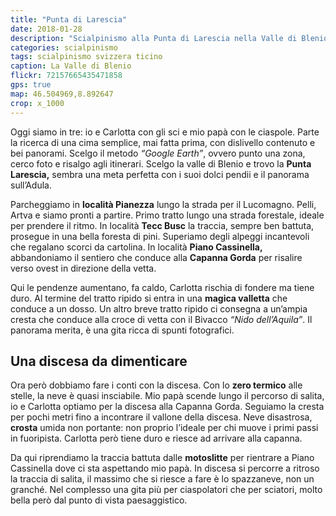 ```yaml
---
title: "Punta di Larescia"
date: 2018-01-28
description: "Scialpinismo alla Punta di Larescia nella Valle di Blenio con partenza dalla località Pianezza e rientro dalla Capanna Gorda"
categories: scialpinismo
tags: scialpinismo svizzera ticino
caption: La Valle di Blenio
flickr: 72157665435471858
gps: true
map: 46.504969,8.892647
crop: x_1000
---
```


Oggi siamo in tre: io e Carlotta con gli sci e mio papà con le ciaspole. Parte la ricerca di una cima semplice, mai fatta prima, con dislivello contenuto e bei panorami. Scelgo il metodo *“Google Earth”*, ovvero punto una zona, cerco foto e risalgo agli itinerari.
Scelgo la valle di Blenio e trovo la **Punta Larescia,** sembra una meta perfetta con i suoi dolci pendii e il panorama sull’Adula. 

Parcheggiamo in **località Pianezza** lungo la strada per il Lucomagno. Pelli, Artva e siamo pronti a partire. Primo tratto lungo una strada forestale, ideale per prendere il ritmo. In località **Tecc Busc** la traccia, sempre ben battuta, prosegue in una bella foresta di pini. Superiamo degli alpeggi incantevoli che regalano scorci da cartolina. In località **Piano Cassinella,** abbandoniamo il sentiero che conduce alla **Capanna Gorda** per risalire verso ovest in direzione della vetta.

Qui le pendenze aumentano, fa caldo, Carlotta rischia di fondere ma tiene duro. Al termine del tratto ripido si entra in una **magica valletta** che conduce a un dosso. Un altro breve tratto ripido ci consegna a un’ampia cresta che conduce alla croce di vetta con il Bivacco *“Nido dell’Aquila”*. Il panorama merita, è una gita ricca di spunti fotografici.

## Una discesa da dimenticare
Ora però dobbiamo fare i conti con la discesa. Con lo **zero termico** alle stelle, la neve è quasi insciabile. Mio papà scende lungo il percorso di salita, io e Carlotta optiamo per la discesa alla Capanna Gorda. Seguiamo la cresta per pochi metri fino a incontrare il vallone della discesa. Neve disastrosa, **crosta** umida non portante: non proprio l’ideale per chi muove i primi passi in fuoripista. Carlotta però tiene duro e riesce ad arrivare alla capanna.

Da qui riprendiamo la traccia battuta dalle **motoslitte** per rientrare a Piano Cassinella dove ci sta aspettando mio papà. In discesa si percorre a ritroso la traccia di salita, il massimo che si riesce a fare è lo spazzaneve, non un granché. Nel complesso una gita più per ciaspolatori che per sciatori, molto bella però dal punto di vista paesaggistico.
